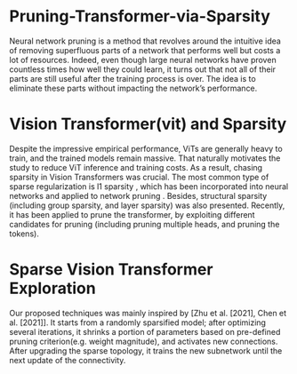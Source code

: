 # Pruning-Transformer-via-Sparsity

Neural network pruning is a method that revolves around the intuitive idea of removing superfluous
parts of a network that performs well but costs a lot of resources. Indeed, even though large neural
networks have proven countless times how well they could learn, it turns out that not all of their parts
are still useful after the training process is over. The idea is to eliminate these parts without impacting
the network’s performance.

# Vision Transformer(vit) and Sparsity

Despite the impressive empirical performance, ViTs are generally heavy to train, and the trained
models remain massive. That naturally motivates the study to reduce ViT inference and training
costs. As a result, chasing sparsity in Vision Transformers was crucial. The most common type of
sparse regularization is l1 sparsity , which has been incorporated into neural networks and applied to
network pruning . Besides, structural sparsity (including group sparsity, and layer sparsity) was also
presented. Recently, it has been applied to prune the transformer, by exploiting different candidates
for pruning (including pruning multiple heads, and pruning the tokens).

# Sparse Vision Transformer Exploration

Our proposed techniques was mainly inspired by [Zhu et al. [2021], Chen et al. [2021]]. It starts from
a randomly sparsified model; after optimizing several iterations, it shrinks a portion of parameters
based on pre-defined pruning criterion(e.g. weight magnitude), and activates new connections. After
upgrading the sparse topology, it trains the new subnetwork until the next update of the connectivity.
